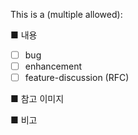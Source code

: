 This is a (multiple allowed):

■ 내용

-   [ ] bug
-   [ ] enhancement
-   [ ] feature-discussion (RFC)

■ 참고 이미지

■ 비고
